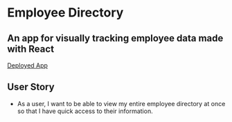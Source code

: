 # Employee Directory
## An app for visually tracking employee data made with React
[Deployed App]()
## User Story

* As a user, I want to be able to view my entire employee directory at once so that I have quick access to their information.